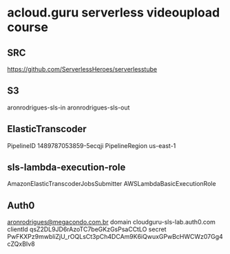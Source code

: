 acloud.guru serverless videoupload course
==========================================

SRC
----
https://github.com/ServerlessHeroes/serverlesstube

S3
---
  aronrodrigues-sls-in
  aronrodrigues-sls-out

ElasticTranscoder
------------------
  PipelineID 1489787053859-5ecqji
  PipelineRegion us-east-1

sls-lambda-execution-role
--------------------------
  AmazonElasticTranscoderJobsSubmitter
  AWSLambdaBasicExecutionRole

Auth0
------
  aronrodrigues@megacondo.com.br
  domain cloudguru-sls-lab.auth0.com
  clientId qsZ2DL9JD6rAzoTC7beGKzGsPsaCCtLO
  secret PwFKXPz9mwbliZjU_rOQLsCt3pCh4DCAm9K6iQwuxGPwBcHWCWz07Gg4cZQxBIv8